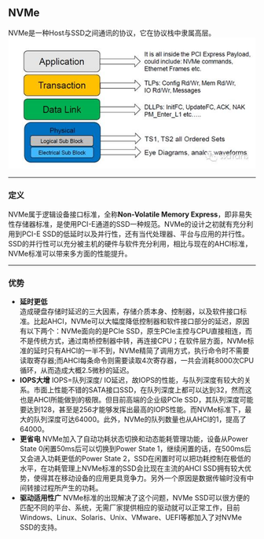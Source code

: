 ## NVMe
NVMe是一种Host与SSD之间通讯的协议，它在协议栈中隶属高层。
![picture](https://github.com/Raranoo/learnSSD/blob/master/structure.jpg)
***
### 定义 
NVMe属于逻辑设备接口标准，全称**Non-Volatile Memory Express**，即非易失性存储器标准，是使用PCI-E通道的SSD一种规范。NVMe的设计之初就有充分利用到PCI-E SSD的低延时以及并行性，还有当代处理器、平台与应用的并行性。SSD的并行性可以充分被主机的硬件与软件充分利用，相比与现在的AHCI标准，NVMe标准可以带来多方面的性能提升。  
***
### 优势
* **延时更低**  
  造成硬盘存储时延迟的三大因素，存储介质本身、控制器，以及软件接口标准。比起AHCI，NVMe可以大幅度降低控制器和软件接口部分的延迟，原因有以下两个：NVMe面向的是PCIe SSD，原生PCIe主控与CPU直接相连，而不是传统方式，通过南桥控制器中转，再连接CPU；在软件层方面，NVMe标准的延时只有AHCI的一半不到，NVMe精简了调用方式，执行命令时不需要读取寄存器;而AHCI每条命令则需要读取4次寄存器，一共会消耗8000次CPU循环，从而造成大概2.5微秒的延迟。
* **IOPS大增** 
  IOPS=队列深度/ IO延迟，故IOPS的性能，与队列深度有较大的关系。市面上性能不错的SATA接口SSD，在队列深度上都可以达到32，然而这也是AHCI所能做到的极限。但目前高端的企业级PCIe SSD，其队列深度可能要达到128，甚至是256才能够发挥出最高的IOPS性能。而NVMe标准下，最大的队列深度可达64000。此外，NVMe的队列数量也从AHCI的1，提高了64000。
* **更省电** 
  NVMe加入了自动功耗状态切换和动态能耗管理功能，设备从Power State 0闲置50ms后可以切换到Power State 1，继续闲置的话，在500ms后又会进入功耗更低的Power State 2，SSD在闲置时可以把功耗控制在极低的水平，在功耗管理上NVMe标准的SSD会比现在主流的AHCI SSD拥有较大优势，使得其在移动设备的应用更具竞争力。另外一个原因是数据传输时没有中间转接过程所产生的功耗。
* **驱动适用性广** 
NVMe标准的出现解决了这个问题，NVMe SSD可以很方便的匹配不同的平台、系统，无需厂家提供相应的驱动就可以正常工作，目前Windows、Linux、Solaris、Unix、VMware、UEFI等都加入了对NVMe SSD的支持。
